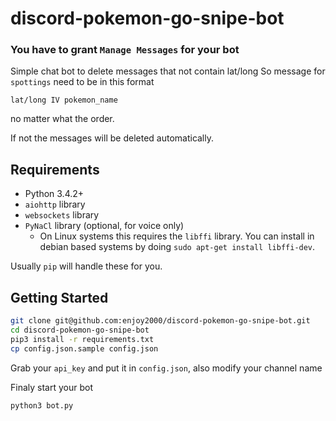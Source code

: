 # discord-pokemon-go-snipe-bot
### You have to grant `Manage Messages` for your bot

Simple chat bot to delete messages that not contain lat/long
So message for `spottings` need to be in this format
```
lat/long IV pokemon_name
```
no matter what the order.

If not the messages will be deleted automatically.


## Requirements

- Python 3.4.2+
- `aiohttp` library
- `websockets` library
- `PyNaCl` library (optional, for voice only)
    - On Linux systems this requires the `libffi` library. You can install in
      debian based systems by doing `sudo apt-get install libffi-dev`.

Usually `pip` will handle these for you.

## Getting Started
```bash
git clone git@github.com:enjoy2000/discord-pokemon-go-snipe-bot.git
cd discord-pokemon-go-snipe-bot
pip3 install -r requirements.txt
cp config.json.sample config.json
```
Grab your `api_key` and put it in `config.json`, also modify your channel name

Finaly start your bot
```bash
python3 bot.py
```
